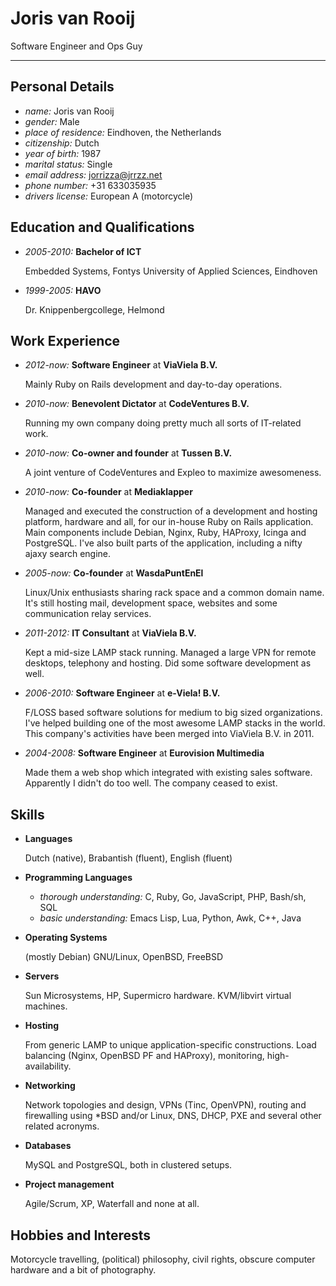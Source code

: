Joris van Rooij
===============

Software Engineer and Ops Guy

---------------------------------------

Personal Details
----------------

* *name:* Joris van Rooij
* *gender:* Male
* *place of residence:* Eindhoven, the Netherlands
* *citizenship:* Dutch
* *year of birth:* 1987
* *marital status:* Single
* *email address:* jorrizza@jrrzz.net
* *phone number:* +31 633035935
* *drivers license:* European A (motorcycle)

Education and Qualifications
----------------------------

* *2005-2010:* **Bachelor of ICT**

  Embedded Systems, Fontys University of Applied Sciences, Eindhoven

* *1999-2005:* **HAVO**

  Dr. Knippenbergcollege, Helmond

Work Experience
---------------

* *2012-now:* **Software Engineer** at **ViaViela B.V.**

  Mainly Ruby on Rails development and day-to-day operations.

* *2010-now:* **Benevolent Dictator** at **CodeVentures B.V.**

  Running my own company doing pretty much all sorts of IT-related work.

* *2010-now:* **Co-owner and founder** at **Tussen B.V.**

  A joint venture of CodeVentures and Expleo to maximize awesomeness.

* *2010-now:* **Co-founder** at **Mediaklapper**

  Managed and executed the construction of a development and hosting platform,
  hardware and all, for our in-house Ruby on Rails application. Main components
  include Debian, Nginx, Ruby, HAProxy, Icinga and PostgreSQL. I've also built
  parts of the application, including a nifty ajaxy search engine.

* *2005-now:* **Co-founder** at **WasdaPuntEnEl**

  Linux/Unix enthusiasts sharing rack space and a common domain name. It's still
  hosting mail, development space, websites and some communication relay
  services.

* *2011-2012:* **IT Consultant** at **ViaViela B.V.**

  Kept a mid-size LAMP stack running. Managed a large VPN for remote desktops,
  telephony and hosting. Did some software development as well.

* *2006-2010:* **Software Engineer** at **e-Viela! B.V.**

  F/LOSS based software solutions for medium to big sized organizations. I've
  helped building one of the most awesome LAMP stacks in the world. This
  company's activities have been merged into ViaViela B.V. in 2011.

* *2004-2008:* **Software Engineer** at **Eurovision Multimedia**

  Made them a web shop which integrated with existing sales software. Apparently
  I didn't do too well. The company ceased to exist.

Skills
------

* **Languages**

  Dutch (native), Brabantish (fluent), English (fluent)

* **Programming Languages**

  * *thorough understanding:*
    C, Ruby, Go, JavaScript, PHP, Bash/sh, SQL
  * *basic understanding:*
    Emacs Lisp, Lua, Python, Awk, C++, Java

* **Operating Systems**

  (mostly Debian) GNU/Linux, OpenBSD, FreeBSD

* **Servers**

  Sun Microsystems, HP, Supermicro hardware. KVM/libvirt virtual machines.

* **Hosting**

  From generic LAMP to unique application-specific constructions. Load balancing
  (Nginx, OpenBSD PF and HAProxy), monitoring, high-availability.

* **Networking**

  Network topologies and design, VPNs (Tinc, OpenVPN), routing and firewalling
  using *BSD and/or Linux, DNS, DHCP, PXE and several other related
  acronyms.

* **Databases**

  MySQL and PostgreSQL, both in clustered setups.

* **Project management**

  Agile/Scrum, XP, Waterfall and none at all.

Hobbies and Interests
---------------------

Motorcycle travelling, (political) philosophy, civil rights, obscure computer
hardware and a bit of photography.
